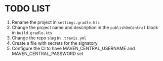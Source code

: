 # TODO LIST

1. Rename the project in `settings.gradle.kts`
1. Change the project name and description in the `publishOnCentral` block in `build.gradle.kts`
1. Change the repo slug in `.travis.yml`
1. Create a file with secrets for the signatory
1. Configure the CI to have MAVEN_CENTRAL_USERNAME and MAVEN_CENTRAL_PASSWORD set
